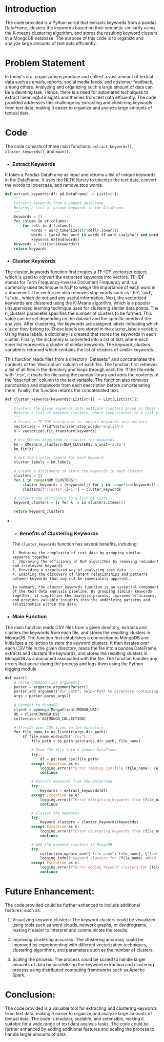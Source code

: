 # Introduction
The code provided is a Python script that extracts keywords from a pandas DataFrame, clusters the keywords based on their semantic similarity using the K-means clustering algorithm, and stores the resulting keyword clusters in a MongoDB database. The purpose of this code is to organize and analyze large amounts of text data efficiently.

# Problem Statement
In today's era, organizations produce and collect a vast amount of textual data such as emails, reports, social media feeds, and customer feedback, among others. Analyzing and organizing such a large amount of data can be a daunting task. Hence, there is a need for automated techniques to extract meaningful insights and themes from text data efficiently. The code provided addresses this challenge by extracting and clustering keywords from text data, making it easier to organize and analyze large amounts of textual data.

# Code
The code consists of three main functions: `extract_keywords()`, `cluster_keywords()`, and `main()`.
* <h3>Extract Keywords</h3>
It takes a Pandas DataFrame as input and returns a list of unique keywords in the DataFrame. It uses the NLTK library to tokenize the text data, convert the words to lowercase, and remove stop words.
```python
def extract_keywords(df: pd.DataFrame) -> List[str]:
    """
    Extracts keywords from a pandas DataFrame.
    Returns a list of unique keywords in the DataFrame.
    """
    keywords = []
    for column in df.columns:
        for cell in df[column]:
            words = word_tokenize(str(cell).lower())
            words = [word for word in words if word.isalpha() and word not in STOPWORDS]
            keywords.extend(words)
    keywords = list(set(keywords))
    return keywords

```

* <h3>Cluster Keywords</h3>
The cluster_keywords function first creates a TF-IDF vectorizer object, which is used to convert the extracted keywords into vectors. TF-IDF stands for Term Frequency-Inverse Document Frequency and is a commonly used technique in NLP to weigh the importance of each word in a document. The vectorizer also removes stop words such as 'the', 'and', 'is' etc., which do not add any useful information.
Next, the vectorized keywords are clustered using the K-Means algorithm, which is a popular unsupervised learning technique used for clustering similar data points. The n_clusters parameter specifies the number of clusters to be formed. This value can be set depending on the dataset and the specific needs of the analysis.
After clustering, the keywords are assigned labels indicating which cluster they belong to. These labels are stored in the cluster_labels variable. Using these labels, a dictionary is created that stores the keywords in each cluster. Finally, the dictionary is converted into a list of lists where each inner list represents a cluster of similar keywords.
The keyword_clusters variable is returned which contains the list of clusters of similar keywords.

This function reads files from a directory 'Datasets/' and concatenates the contents of the 'description' column of each file. The function first retrieves a list of all files in the directory and loops through each file. If the file ends with '.csv', it reads the file using the pandas library and adds the contents of the 'description' column to the text variable. The function also removes punctuation and stopwords from each description before concatenating them. Finally, the function returns the concatenated text.
```Python
def cluster_keywords(keywords: List[str]) -> List[List[str]]:
    """
    Clusters the given keywords into multiple clusters based on their semantic similarity.
    Returns a list of keyword clusters, where each cluster is a list of similar keywords.
    """
    # Create a TF-IDF vectorizer to convert keywords into vectors
    vectorizer = TfidfVectorizer(stop_words='english')
    X = vectorizer.fit_transform(keywords)

    # Use KMeans algorithm to cluster the keywords
    km = KMeans(n_clusters=NUM_CLUSTERS, n_init='auto')
    km.fit(X)

    # Get the cluster labels for each keyword
    cluster_labels = km.labels_

    # Create a dictionary to store the keywords in each cluster
    clusters = {}
    for i in range(NUM_CLUSTERS):
        cluster_keywords = [keywords[j] for j in range(len(keywords)) if cluster_labels[j] == i]
        clusters[f"Cluster {i+1}"] = cluster_keywords

    # Convert the dictionary to a list of lists
    keyword_clusters = [v for k, v in clusters.items()]

    return keyword_clusters
```

*   * <h3>Benefits of Clustering Keywords</h3>

    The `cluster_keywords` function has several benefits, including:

        1. Reducing the complexity of text data by grouping similar keywords together
        2. Improving the efficiency of NLP algorithms by removing redundant and irrelevant keywords
        3. Providing a structured way of analyzing text data
        4. Enabling the discovery of latent relationships and patterns between keywords that may not be immediately apparent.

        In summary, the cluster_keywords function is an essential component of the text data analysis pipeline. By grouping similar keywords together, it simplifies the analysis process, improves efficiency, and provides valuable insights into the underlying patterns and relationships within the data.

* <h3>Main Function</h3>
The main function reads CSV files from a given directory, extracts and clusters the keywords from each file, and stores the resulting clusters in MongoDB. The function first establishes a connection to MongoDB and initializes a collection to store the keyword clusters. It then iterates over each CSV file in the given directory, reads the file into a pandas DataFrame, extracts and clusters the keywords, and stores the resulting clusters in MongoDB as a document associated with the file. The function handles any errors that occur during the process and logs them using the Python logging module.
```Python
def main():
    # Parse command line arguments
    parser = argparse.ArgumentParser()
    parser.add_argument("dir_path", help="Path to directory containing CSV files")
    args = parser.parse_args()
    
    # Connect to MongoDB
    client = pymongo.MongoClient(MONGO_URI)
    db = client[MONGO_DB]
    collection = db[MONGO_COLLECTION]

    # Iterate over CSV files in the directory
    for file_name in os.listdir(args.dir_path):
        if file_name.endswith(".csv"):
            file_path = os.path.join(args.dir_path, file_name)

            # Read CSV file into a pandas DataFrame
            try:
                df = pd.read_csv(file_path)
            except Exception as e:
                logging.error(f"Error reading CSV file {file_name}: {e}")
                continue

            # Extract keywords from the DataFrame
            try:
                keywords = extract_keywords(df)
            except Exception as e:
                logging.error(f"Error extracting keywords from {file_name}: {e}")
                continue

            # Cluster the keywords
            try:
                keyword_clusters = cluster_keywords(keywords)
            except Exception as e:
                logging.error(f"Error clustering keywords from {file_name}: {e}")
                continue

            # Add the keyword clusters to MongoDB
            try:
                collection.update_one({"file_name": file_name}, {"$set": {"keyword_clusters": keyword_clusters}}, upsert=True)
                logging.info(f"Keyword clusters for {file_name} added to MongoDB")
            except Exception as e:
                logging.error(f"Error adding keyword clusters for {file_name} to MongoDB: {e}")
                continue
```

# Future Enhancement:
The code provided could be further enhanced to include additional features, such as:

1. Visualizing keyword clusters: The keyword clusters could be visualized using tools such as word clouds, network graphs, or dendrograms, making it easier to interpret and communicate the results.

2. Improving clustering accuracy: The clustering accuracy could be improved by experimenting with different vectorization techniques, clustering algorithms, and parameters such as the number of clusters.

3. Scaling the process: The process could be scaled to handle larger amounts of data by parallelizing the keyword extraction and clustering process using distributed computing frameworks such as Apache Spark.

# Conclusion:
The code provided is a valuable tool for extracting and clustering keywords from text data, making it easier to organize and analyze large amounts of textual data. The code is modular, scalable, and extensible, making it suitable for a wide range of text data analysis tasks. The code could be further enhanced by adding additional features and scaling the process to handle larger amounts of data.
